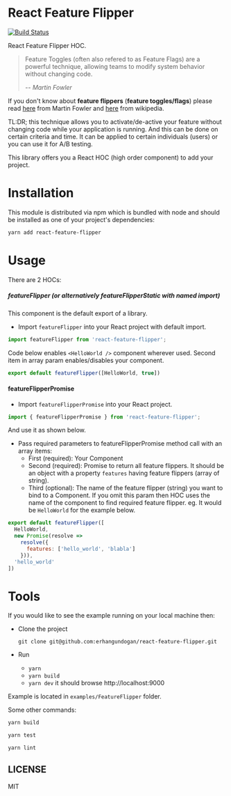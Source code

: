 React Feature Flipper
=====================

[![Build Status](https://travis-ci.com/erhangundogan/react-feature-flipper.svg?branch=master)](https://travis-ci.com/erhangundogan/react-feature-flipper)

React Feature Flipper HOC.

> Feature Toggles (often also refered to as Feature Flags) are a powerful technique, allowing teams to modify system behavior without changing code.
>
> -- <cite>Martin Fowler</cite>

If you don't know about **feature flippers** (**feature toggles/flags**) please read [here](https://martinfowler.com/articles/feature-toggles.html) from Martin Fowler and [here](https://en.wikipedia.org/wiki/Feature_toggle) from wikipedia.

TL:DR; this technique allows you to activate/de-active your feature without changing code while your application is running. And this can be done on certain criteria and time. It can be applied to certain individuals (users) or you can use it for A/B testing.

This library offers you a React HOC (high order component) to add your project. 

Installation
============

This module is distributed via npm which is bundled with node and should be installed as one of your project's dependencies:

```bash
yarn add react-feature-flipper
```

Usage
=====

There are 2 HOCs:

##### featureFlipper (or alternatively featureFlipperStatic with named import)

This component is the default export of a library.

* Import `featureFlipper` into your React project with default import.

```js
import featureFlipper from 'react-feature-flipper';
```

Code below enables `<HelloWorld />` component wherever used. Second item in array param enables/disables your component. 

```js
export default featureFlipper([HelloWorld, true])

```


#### featureFlipperPromise

* Import `featureFlipperPromise` into your React project.

```js
import { featureFlipperPromise } from 'react-feature-flipper';
```

And use it as shown below.

* Pass required parameters to featureFlipperPromise method call with an array items:
  * First (required): Your Component
  * Second (required): Promise to return all feature flippers. It should be an object with a property `features` having feature flippers (array of string).
  * Third (optional): The name of the feature flipper (string) you want to bind to a Component. If you omit this param then HOC uses the name of the component to find required feature flipper. eg. It would be `HelloWorld` for the example below.

```js
export default featureFlipper([
  HelloWorld,
  new Promise(resolve => 
    resolve({
      features: ['hello_world', 'blabla']
    })),
  'hello_world'
])
```

Tools
===== 

If you would like to see the example running on your local machine then:

* Clone the project

  `git clone git@github.com:erhangundogan/react-feature-flipper.git`

* Run

  * `yarn`
  * `yarn build`
  * `yarn dev` it should browse http://localhost:9000
  

Example is located in `examples/FeatureFlipper` folder.

Some other commands:

```bash
yarn build
```

```bash
yarn test
```

```bash
yarn lint
```

## LICENSE

MIT
